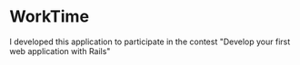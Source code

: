 # WorkTime

I developed this application to participate in the contest "Develop your first web application with Rails"
